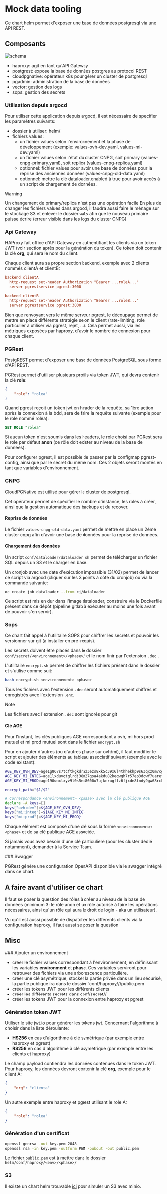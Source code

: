 # Mock data tooling

Ce chart helm permet d'exposer une base de données postgresql via une API REST.

## Composants

![schema](docs/img/schema.png)

- haproxy: agit en tant qu'API Gateway
- postgrest: expose la base de données postgres au protocol REST
- cloudpgnative: opérateur k8s pour gérer un cluster de postgresql
- pgadmin: administration de la base de données
- vector: gestion des logs
- sops: gestion des secrets

### Utilisation depuis argocd

Pour utiliser cette application depuis argocd, il est nécessaire de specifier les paramètres suivants:

- dossier à utiliser: helm/
- fichiers values:
  - un fichier values selon l'environnement et la phase de développement (exemple: values-ovh-dev.yaml, values-mi-dev.yaml)
  - un fichier values selon l'état du cluster CNPG, soit primary (values-cnpg-primary.yaml), soit replica (values-cnpg-replica.yaml)
  - optionnel: fichier values pour avoir une base de données pour la reprise des anciennes données (values-cnpg-old-data.yaml)
  - optionnel: mettre la clé dataloader.enabled à true pour avoir accès à un script de chargement de données.

>[!WARNING]
> Un changement de primary/replica n'est pas une opération facile
> En plus de changer les fichiers values dans argocd, il faudra aussi faire le ménage sur le stockage S3 et enlever le dossier `wals` afin que le nouveau primaire puisse écrire (erreur visible dans les logs du cluster CNPG)

### Api Gateway

HAProxy fait office d'API Gateway en authentifiant les clients via un token JWT (voir section après pour la génération du token).
Ce token doit contenir la clé **org**, qui sera le nom du client.

Chaque client aura sa propre section backend, exemple avec 2 clients nommés clientA et clientB:

```ini
backend clientA
  http-request set-header Authorization "Bearer ...roleA..."
  server pgrestservice pgrest:3000

backend clientB
  http-request set-header Authorization "Bearer ...roleB..."
  server pgrestservice pgrest:3000
```

Bien que renvoyant vers le même serveur pgrest, le découpage permet de mettre en place différente stratégie selon le client (rate-limiting, role particulier à utiliser via pgrest, rejet, ...). Cela permet aussi, via les métriques exposées par haproxy, d'avoir le nombre de connexion pour chaque client.

### PGRest

PostgREST permet d'exposer une base de données PostgreSQL sous forme d'API REST.

PGRest permet d'utiliser plusieurs profils via token JWT, qui devra contenir la clé **role**:

```json
{
    "role": "rolea"
}
```

Quand pgrest reçoit un token jwt en header de la requête, sa 1ère action après la connexion à la bdd, sera de faire la requête suivante (exemple pour le role nommé rolea):

```sql
SET ROLE "rolea"
```

Si aucun token n'est soumis dans les headers, le role choisi par PGRest sera le role par défaut **anon** (ce rôle doit exister au niveau de la base de données).

Pour configurer pgrest, il est possible de passer par la configmap pgrest-config, ainsi que par le secret du même nom.
Ces 2 objets seront montés en tant que variables d'environnement.

### CNPG

CloudPGNative est utilisé pour gérer le cluster de postgresql.

Cet opérateur permet de spécifier le nombre d'instance, les roles à créer, ainsi que la gestion automatique des backups et du recover.

#### Reprise de données

Le fichier `values-cnpg-old-data.yaml` permet de mettre en place un 2ème cluster cnpg afin d'avoir une base de données pour la reprise de données.

#### Chargement des données

Un script `conf/dataloader/dataloader.sh` permet de télécharger un fichier SQL depuis un S3 et le charger en base.

Un cronjob avec une date d'exécution impossible (31/02) permet de lancer ce script via argocd (cliquer sur les 3 points à côté du cronjob) ou via la commande suivante:

```bash
oc create job dataloader --from cj/dataloader
```

Ce script est mis en dur dans l'image dataloader, construire via le Dockerfile présent dans ce dépôt (pipeline gitlab à exécuter au moins une fois avant de pouvoir s'en servir).

### Sops

Ce chart fait appel à l'utilitaire SOPS pour chiffrer les secrets et pouvoir les versionner sur git (à installer en pré-requis).

Les secrets doivent être placés dans le dossier `conf/secret/<environnement>/<phase>/` et le nom finir par l'extension `.dec` .

L'utilitaire `encrypt.sh` permet de chiffrer les fichiers présent dans le dossier et s'utilise comme suit:

```bash
bash encrypt.sh <environnement> <phase>
```

Tous les fichiers avec l'extension `.dec` seront automatiquement chiffrés et enregistrés avec l'extension `.enc`.

> [!NOTE]
> Les fichiers avec l'extension `.dec` sont ignorés pour git

#### Clé AGE

Pour l'instant, les clés publiques AGE correspondant à ovh, mi hors prod mutuel et mi prod mutuel sont dans le fichier `encrypt.sh`

Pour en ajouter d'autres (ou d'autres phase sur ovh/mi), il faut modifier le script et ajouter des éléments au tableau associatif suivant (exemple avec le code existant):

```bash
AGE_KEY_OVH_DEV=age1g867s7tcftkgkdraz3ezs8xk5c39x6l4thhekhp9s63qxz0m7cgs5kan9a
AGE_KEY_MI_INTEG=age1lxduvqtglrdj38m27gsa4akdu82keqwgh7r57ep3dcwf7uaref4qtafwy5
AGE_KEY_MI_PROD=age190waxlxyv9l0s5ec8600u7ujknrugffz6fjxde8tndy9gw68rckstws8dp

encrypt_path="$1/$2"

# Correspondance <environnement> <phase> avec la clé publique AGE
declare -A keys=[]
keys["ovh:dev"]=${AGE_KEY_OVH_DEV}
keys["mi:integ"]=${AGE_KEY_MI_INTEG}
keys["mi:prod"]=${AGE_KEY_MI_PROD}
```

Chaque élément est composé d'une clé sous la forme `<environnement>:<phase>` et de sa clé publique AGE associée.

Si jamais vous avez besoin d'une clé particulière (pour les cluster dédié notamment), demander à la Service Team.

### Swagger

PGRest génère une configuration OpenAPI disponible via le swagger intégré dans ce chart.

## A faire avant d'utiliser ce chart

Il faut se poser la question des rôles à créer au niveau de la base de données (minimum 3: le rôle anon et un rôle autorisé à faire les opérations nécessaires, ainsi qu'un rôle qui aura le droit de login - aka un utilisateur).

Vu qu'il est aussi possible de dispatcher les différents clients via la configuration haproxy, il faut aussi se poser la question 

## Misc

### Ajouter un environnement

- créer le fichier values correspondant à l'environnement, en définissant les variables **environment** et **phase**. Ces variables serviront pour retrouver des fichiers via une arborescence particulière.
- créer une clé asymétrique, stocker la partie privée dans un lieu sécurisé, la partie publique ira dans le dossier `conf/haproxy/<env>/<phase>/public.pem
- créer les tokens JWT pour les différents clients
- créer les différents secrets dans conf/secret/<env>/<phase>
- créer les tokens JWT pour la connexion entre haproxy et pgrest

### Génération token JWT

Utiliser le site [jwt.io](https://jwt.io/) pour générer les tokens jwt.
Concernant l'algorithme à choisir dans la liste déroulante:
- **HS256** en cas d'algorithme à clé symétrique (par exemple entre haproxy et pgrest)
- **RS256** en cas d'algorithme à clé asymétrique (par exemple entre les clients et haproxy)

Le champ payload contiendra les données contenues dans le token JWT.
Pour haproxy, les données devront contenir la clé **org**, exemple pour le client A:
```json
{
    "org": "clienta"
}
```

Un autre exemple entre haproxy et pgrest utilisant le role A:
```json
{
    "role": "rolea"
}
```

### Génération d'un certificat

```bash
openssl genrsa -out key.pem 2048
openssl rsa -in key.pem -outform PEM -pubout -out public.pem
```

Le fichier `public.pem` est à mettre dans le dossier `helm/conf/haproxy/<env>/<phase>/`

### S3

Il existe un chart helm trouvable [ici](https://github.com/cloud-pi-native/mock-data-tooling-minio) pour simuler un S3 avec minio.




